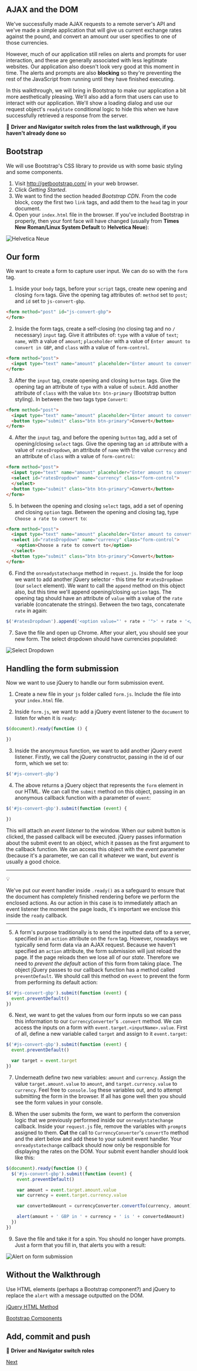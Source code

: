 ## AJAX and the DOM

We've successfully made AJAX requests to a remote server's API and we've made a simple application that will give us current exchange rates against the pound, and convert an amount our user specifies to one of those currencies.

However, much of our application still relies on alerts and prompts for user interaction, and these are generally associated with less legitimate websites. Our application also doesn't look very good at this moment in time. The alerts and prompts are also **blocking** so they're preventing the rest of the JavaScript from running until they have finished executing.

In this walkthrough, we will bring in Bootstrap to make our application a bit more aesthetically pleasing. We'll also add a form that users can use to interact with our application. We'll show a loading dialog and use our request object's `readyState` conditional logic to hide this when we have successfully retrieved a response from the server.

:twisted_rightwards_arrows: **Driver and Navigator switch roles from the last walkthrough, if you haven't already done so**

## Bootstrap

We will use Bootstrap's CSS library to provide us with some basic styling and some components.

1. Visit http://getbootstrap.com/ in your web browser. 
2. Click *Getting Started*.
3. We want to find the section headed *Bootstrap CDN*. From the code block, copy the first two `link` tags, and add them to the `head` tag in your document.
4. Open your `index.html` file in the browser. If you've included Bootstrap in properly, then your font face will have changed (usually from **Times New Roman/Linux System Default** to **Helvetica Neue**):

![Helvetica Neue](images/helvetica.png)

## Our form

We want to create a form to capture user input. We can do so with the `form` tag.

1. Inside your `body` tags, before your `script` tags, create new opening and closing `form` tags. Give the opening tag attributes of: `method` set to `post`; and `id` set to `js-convert-gbp`.

```html
<form method="post" id="js-convert-gbp">
</form>
```

2. Inside the form tags, create a self-closing (no closing tag and no `/` necessary) `input` tag. Give it attributes of: `type` with a value of `text`; `name`, with a value of `amount`; `placeholder` with a value of `Enter amount to convert in GBP`, and `class` with a value of `form-control`.

```html
<form method="post">
  <input type="text" name="amount" placeholder="Enter amount to convert in GBP" class="form-control">
</form>
```

3. After the `input` tag, create opening and closing `button` tags. Give the opening tag an attribute of `type` with a value of `submit`. Add another attribute of `class` with the value `btn btn-primary` (Bootstrap button styling). In between the two tags type `Convert`:

```html
<form method="post">
  <input type="text" name="amount" placeholder="Enter amount to convert in GBP" class="form-control">
  <button type="submit" class="btn btn-primary">Convert</button>
</form>
```

4. After the `input` tag, and before the opening `button` tag, add a set of opening/closing `select` tags. Give the opening tag an `id` attribute with a value of `ratesDropdown`, an attribute of `name` with the value `currency` and an attribute of `class` with a value of `form-control`:

```html
<form method="post">
  <input type="text" name="amount" placeholder="Enter amount to convert in GBP" class="form-control">
  <select id="ratesDropdown" name="currency" class="form-control">
  </select>
  <button type="submit" class="btn btn-primary">Convert</button>
</form>
```

5. In between the opening and closing `select` tags, add a set of opening and closing `option` tags. Between the opening and closing tag, type `Choose a rate to convert to`:

```html
<form method="post">
  <input type="text" name="amount" placeholder="Enter amount to convert in GBP" class="form-control">
  <select id="ratesDropdown" name="currency" class="form-control">
    <option>Choose a rate to convert to</option>
  </select>
  <button type="submit" class="btn btn-primary">Convert</button>
</form>
```

6. Find the `onreadystatechange` method in `request.js`. Inside the for loop we want to add another jQuery selector - this time for `#ratesDropdown` (our `select` element). We want to call the `append` method on this object also, but this time we'll append opening/closing `option` tags. The opening tag should have an attribute of `value` with a value of the `rate` variable (concatenate the strings). Between the two tags, concatenate `rate` in again:

```js
$('#ratesDropdown').append('<option value="' + rate + '">' + rate + '</option>')
```

7. Save the file and open up Chrome. After your alert, you should see your new form. The select dropdown should have currencies populated:

![Select Dropdown](images/select.png)

## Handling the form submission

Now we want to use jQuery to handle our form submission event. 

1. Create a new file in your `js` folder called `form.js`. Include the file into your `index.html` file.

2. Inside `form.js`, we want to add a jQuery event listener to the `document` to listen for when it is `ready`:

```js
$(document).ready(function () {

})
```

3. Inside the anonymous function, we want to add another jQuery event listener. Firstly, we call the jQuery constructor, passing in the id of our form, which we set to:

```js
$('#js-convert-gbp')
```

4. The above returns a jQuery object that represents the `form` element in our HTML. We can call the `submit` method on this object, passing in an anonymous callback function with a parameter of `event`:

```js
$('#js-convert-gbp').submit(function (event) {

})
```

This will attach an *event listener* to the window. When our submit button is clicked, the passed callback will be executed. jQuery passes information about the submit event to an object, which it passes as the first argument to the callback function. We can access this object with the *event* parameter (because it's a parameter, we can call it whatever we want, but *event* is usually a good choice.

***
:bulb:

We've put our event handler inside `.ready()` as a safeguard to ensure that the document has completely finished rendering before we perform the enclosed actions. As our action in this case is to immediately attach an event listener the moment the page loads, it's important we enclose this inside the `ready` callback.
***

5. A form's purpose traditionally is to send the inputted data off to a server, specified in an `action` attribute on the `form` tag. However, nowadays we typically send form data via an AJAX request. Because we haven't specified an `action` attribute, the form submission will just reload the page. If the page reloads then we lose all of our *state*. Therefore we need to *prevent the default* action of this form from taking place. The object jQuery passes to our callback function has a method called `preventDefault`. We should call this method on `event` to prevent the form from performing its default action:

```js
$('#js-convert-gbp').submit(function (event) {
  event.preventDefault()
})
```

6. Next, we want to get the values from our form inputs so we can pass this information to our `CurrencyConverter`'s `.convert` method. We can access the inputs on a form with `event.target.<inputName>.value`. First of all, define a new variable called `target` and assign to it `event.target`:

```js
$('#js-convert-gbp').submit(function (event) {
  event.preventDefault()

  var target = event.target
})
``` 

7. Underneath define two new variables: `amount` and `currency`. Assign the value `target.amount.value` to `amount`, and `target.currency.value` to `currency`. Feel free to `console.log` these variables out, and to attempt submitting the form in the browser. If all has gone well then you should see the form values in your console.

8. When the user submits the form, we want to perform the conversion logic that we previously performed inside our `onreadystatechange` callback. Inside your `request.js` file, remove the variables with `prompt`s assigned to them. **Cut** the call to `CurrencyConverter`'s `convertTo` method and the alert below and add these to your submit event handler. Your `onreadystatechange` callback should now only be responsible for displaying the rates on the DOM. Your submit event handler should look like this: 

```js
$(document).ready(function () {
  $('#js-convert-gbp').submit(function (event) {
    event.preventDefault()

    var amount = event.target.amount.value
    var currency = event.target.currency.value

    var convertedAmount = currencyConverter.convertTo(currency, amount)

    alert(amount + ' GBP in ' + currency + ' is ' + convertedAmount)
  })
})
```

9. Save the file and take it for a spin. You should no longer have prompts. Just a form that you fill in, that alerts you with a result:

![Alert on form submission](images/alertF.png)

## Without the Walkthrough

Use HTML elements (perhaps a Bootstrap component?) and jQuery to replace the `alert` with a message outputted on the DOM. 

[jQuery HTML Method](http://api.jquery.com/html/)

[Bootstrap Components](http://getbootstrap.com/components/)

## Add, commit and push

:twisted_rightwards_arrows: **Driver and Navigator switch roles**

[Next](lesson2_page2.md)